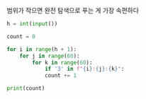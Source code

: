 범위가 작으면 완전 탐색으로 푸는 게 가장 속편하다
```python
h = int(input())

count = 0

for i in range(h + 1):
	for j in range(60):
		for k in range(60):
			if '3' in f"{i}:{j}:{k}":
			count += 1

print(count)
```
